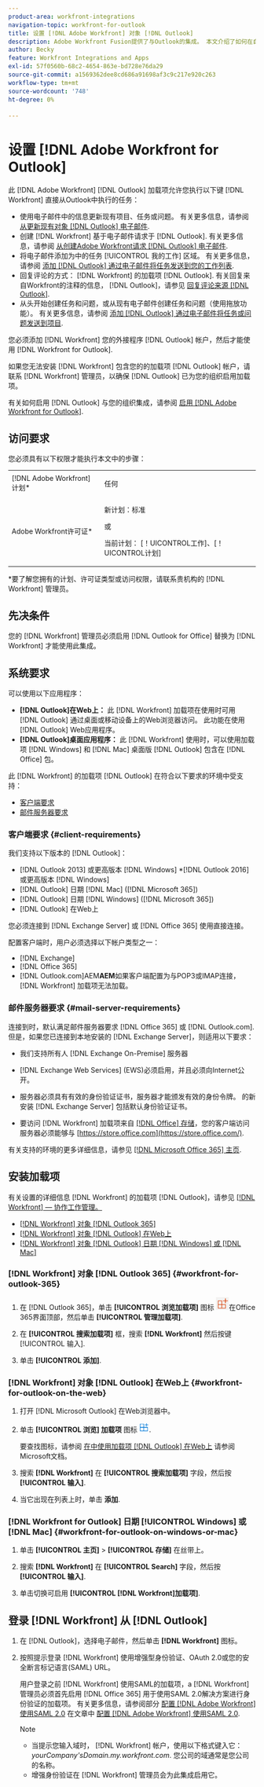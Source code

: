 ```yaml
---
product-area: workfront-integrations
navigation-topic: workfront-for-outlook
title: 设置 [!DNL Adobe Workfront] 对象 [!DNL Outlook]
description: Adobe Workfront Fusion提供了与Outlook的集成。 本文介绍了如何在自己的工作流中开始使用此集成。
author: Becky
feature: Workfront Integrations and Apps
exl-id: 57f0560b-68c2-4654-863e-bd728e76da29
source-git-commit: a1569362dee8cd686a91698af3c9c217e920c263
workflow-type: tm+mt
source-wordcount: '748'
ht-degree: 0%

---
```


# 设置 [!DNL Adobe Workfront for Outlook]

此 [!DNL Adobe Workfront] [!DNL Outlook] 加载项允许您执行以下键 [!DNL Workfront] 直接从Outlook中执行的任务：

* 使用电子邮件中的信息更新现有项目、任务或问题。 有关更多信息，请参阅 [从更新现有对象 [!DNL Outlook] 电子邮件](../../workfront-integrations-and-apps/using-workfront-with-outlook/update-an-existing-object-from-an-outlook-email.md).
* 创建 [!DNL Workfront] 基于电子邮件请求于 [!DNL Outlook]. 有关更多信息，请参阅 [从创建Adobe Workfront请求 [!DNL Outlook] 电子邮件](../../workfront-integrations-and-apps/using-workfront-with-outlook/create-a-wf-request-from-an-outlook-email.md).
* 将电子邮件添加为中的任务 [!UICONTROL 我的工作] 区域。 有关更多信息，请参阅 [添加 [!DNL Outlook] 通过电子邮件将任务发送到您的工作列表](../../workfront-integrations-and-apps/using-workfront-with-outlook/add-outlook-email-as-task-to-your-work-list.md).
* 回复评论的方式： [!DNL Workfront] 的加载项 [!DNL Outlook]. 有关回复来自Workfront的注释的信息， [!DNL Outlook]，请参见 [回复评论来源 [!DNL Outlook]](../../workfront-integrations-and-apps/using-workfront-with-outlook/reply-to-a-comment-from-outlook.md).
* 从头开始创建任务和问题，或从现有电子邮件创建任务和问题（使用拖放功能）。 有关更多信息，请参阅 [添加 [!DNL Outlook] 通过电子邮件将任务或问题发送到项目](../../workfront-integrations-and-apps/using-workfront-with-outlook/add-outlook-email-to-project-as-task-or-issue.md).

您必须添加 [!DNL Workfront] 您的外接程序 [!DNL Outlook] 帐户，然后才能使用 [!DNL Workfront for Outlook].

如果您无法安装 [!DNL Workfront] 包含您的的加载项 [!DNL Outlook] 帐户，请联系 [!DNL Workfront] 管理员，以确保 [!DNL Outlook] 已为您的组织启用加载项。

有关如何启用 [!DNL Outlook] 与您的组织集成，请参阅 [启用 [!DNL Adobe Workfront for Outlook]](../../administration-and-setup/configure-integrations/enable-workfront-for-outlook.md).

## 访问要求

您必须具有以下权限才能执行本文中的步骤：

<table style="table-layout:auto"> 
 <col> 
 <col> 
 <tbody> 
  <tr> 
   <td role="rowheader">[!DNL Adobe Workfront] 计划*</td> 
   <td> <p>任何</p> </td> 
  </tr> 
  <tr>
   <td role="rowheader">Adobe Workfront许可证*</td> 
   <td> <p>新计划：标准 </p>
 <p>或</p> 
<p>当前计划： [！UICONTROL工作]、[！UICONTROL计划] </p> 
  </td> 
  </tr> 
 </tbody> 
</table>

&#42;要了解您拥有的计划、许可证类型或访问权限，请联系贵机构的 [!DNL Workfront] 管理员。

## 先决条件

您的 [!DNL Workfront] 管理员必须启用 [!DNL Outlook for Office] 替换为 [!DNL Workfront] 才能使用此集成。

## 系统要求

可以使用以下应用程序：

* **[!DNL Outlook]在Web上：** 此 [!DNL Workfront] 加载项在使用时可用 [!DNL Outlook] 通过桌面或移动设备上的Web浏览器访问。 此功能在使用 [!DNL Outlook] Web应用程序。
* **[!DNL Outlook]桌面应用程序：** 此 [!DNL Workfront] 使用时，可以使用加载项 [!DNL Windows] 和 [!DNL Mac] 桌面版 [!DNL Outlook] 包含在 [!DNL Office] 包。

此 [!DNL Workfront] 的加载项 [!DNL Outlook] 在符合以下要求的环境中受支持：

* [客户端要求](#client-requirements-client-requirements)
* [邮件服务器要求](#mail-server-requirements-mail-server-requirements)

### 客户端要求 {#client-requirements}

我们支持以下版本的 [!DNL Outlook]：

* [!DNL Outlook 2013] 或更高版本 [!DNL Windows]
*[!DNL  Outlook 2016] 或更高版本 [!DNL Windows]
* [!DNL Outlook] 日期 [!DNL Mac] ([!DNL Microsoft 365])
* [!DNL Outlook] 日期 [!DNL Windows] ([!DNL Microsoft 365])
* [!DNL Outlook] 在Web上

您必须连接到 [!DNL Exchange Server] 或 [!DNL Office 365] 使用直接连接。

配置客户端时，用户必须选择以下帐户类型之一：

* [!DNL Exchange]
* [!DNL Office 365]
* [!DNL Outlook.com]&#x200B;AEM **&#x200B;AEM**&#x200B;如&#x200B;果客户端配置为与POP3或IMAP连接， [!DNL Workfront] 加载项无法加载。

### 邮件服务器要求 {#mail-server-requirements}

连接到时，默认满足邮件服务器要求 [!DNL Office 365] 或 [!DNL Outlook.com]. 但是，如果您已连接到本地安装的 [!DNL Exchange Server]，则适用以下要求：

* 我们支持所有人 [!DNL Exchange On-Premise] 服务器
* [!DNL Exchange Web Services] (EWS)必须启用，并且必须向Internet公开。
* 服务器必须具有有效的身份验证证书，服务器才能颁发有效的身份令牌。 的新安装 [!DNL Exchange Server] 包括默认身份验证证书。

  <!--this used to be here but Dev asked for it to be taken out - logged issue for editing this article on 4-26-2023: For more information, see [Digital certificates and encryption in [!DNL Exchange 2016]](https://technet.microsoft.com/en-us/library/dd351044(v=exchg.160).aspx) and [Set-AuthConfig](https://technet.microsoft.com/en-us/library/jj215766(v=exchg.160).aspx).-->

* 要访问 [!DNL Workfront] 加载项来自 [[!DNL Office] 存储](https://store.office.com/)，您的客户端访问服务器必须能够与  [https://store.office.com](https://store.office.com/).

有关支持的环境的更多详细信息，请参见 [[!DNL Microsoft Office 365] 主页](https://products.office.com/en-us/office-365-home).

## 安装加载项

有关设置的详细信息 [!DNL Workfront] 的加载项 [!DNL Outlook]，请参见 [[!DNL Workfront]  — 协作工作管理。](https://appsource.microsoft.com/en-us/product/office/WA104380943?tab=Overview)

* [[!DNL Workfront] 对象 [!DNL Outlook 365]](#workfront-for-outlook-365-workfront-for-outlook-365)
* [[!DNL Workfront] 对象 [!DNL Outlook] 在Web上](#workfront-for-outlook-on-the-web-workfront-for-outlook-on-the-web)
* [[!DNL Workfront] 对象 [!DNL Outlook] 日期 [!DNL Windows] 或 [!DNL Mac]](#workfront-for-outlook-on-windows-or-mac-workfront-for-outlook-on-windows-or-mac)

### [!DNL Workfront] 对象 [!DNL Outlook 365] {#workfront-for-outlook-365}

1. 在 [!DNL Outlook 365]，单击 **[!UICONTROL 浏览加载项]** 图标 ![](assets/outlook-add-in-26x26.png)在Office 365界面顶部，然后单击 **[!UICONTROL 管理加载项]**.

1. 在 **[!UICONTROL 搜索加载项]** 框，搜索 **[!DNL Workfront]** 然后按键 [!UICONTROL 输入].

1. 单击 **[!UICONTROL 添加]**.

### [!DNL Workfront] 对象 [!DNL Outlook] 在Web上 {#workfront-for-outlook-on-the-web}

1. 打开 [!DNL Microsoft Outlook] 在Web浏览器中。
1. 单击 **[!UICONTROL 浏览] 加载项** 图标 ![](assets/outlook-add-in-web-version-20x20.png).

   要查找图标，请参阅 [在中使用加载项 [!DNL Outlook] 在Web上](https://support.microsoft.com/en-us/office/using-add-ins-in-outlook-on-the-web-8f2ce816-5df4-44a5-958c-f7f9d6dabdce#bkmk_addaddinsicon) 请参阅Microsoft文档。

1. 搜索 **[!DNL Workfront]** 在 **[!UICONTROL 搜索加载项]** 字段，然后按 **[!UICONTROL 输入]**.

1. 当它出现在列表上时，单击 **添加**.

### [!DNL Workfront for Outlook] 日期 [!UICONTROL Windows] 或 [!DNL Mac] {#workfront-for-outlook-on-windows-or-mac}

1. 单击 **[!UICONTROL 主页]** > **[!UICONTROL 存储]** 在丝带上。

1. 搜索 **[!DNL Workfront]** 在 **[!UICONTROL Search]** 字段，然后按 **[!UICONTROL 输入]**.

1. 单击切换可启用 **[!UICONTROL [!DNL Workfront]加载项]**.

## 登录 [!DNL Workfront] 从 [!DNL Outlook]

1. 在 [!DNL Outlook]，选择电子邮件，然后单击 **[!DNL Workfront]** 图标。
1. 按照提示登录 [!DNL Workfront] 使用增强型身份验证、OAuth 2.0或您的安全断言标记语言(SAML) URL。

   用户登录之前 [!DNL Workfront] 使用SAML的加载项，a [!DNL Workfront] 管理员必须首先启用 [!DNL Office 365] 用于使用SAML 2.0解决方案进行身份验证的加载项。 有关更多信息，请参阅部分 [配置 [!DNL Adobe Workfront] 使用SAML 2.0](../../administration-and-setup/add-users/single-sign-on/configure-workfront-saml-2.md#enable-saml-with-office-365) 在文章中 [配置 [!DNL Adobe Workfront] 使用SAML 2.0](../../administration-and-setup/add-users/single-sign-on/configure-workfront-saml-2.md).

   >[!NOTE]
   >
   >* 当提示您输入域时， [!DNL Workfront] 帐户，使用以下格式键入它： *yourCompany&#39;sDomain.my.workfront.com*. 您公司的域通常是您公司的名称。
   >* 增强身份验证在 [!DNL Workfront] 管理员会为此集成启用它。

